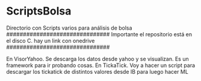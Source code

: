 # ScriptsBolsa
Directorio con Scripts varios para análisis de bolsa
###############################
Importante el repositorio está en el disco C.
hay un link con onedrive
###############################

En VisorYahoo. Se descarga los datos desde yahoo y se visualizan. Es un framework para ir probando cosas.
En TickaTick. Voy a hacer un script para descargar los tickatick de distintos valores desde IB para luego hacer ML
 
